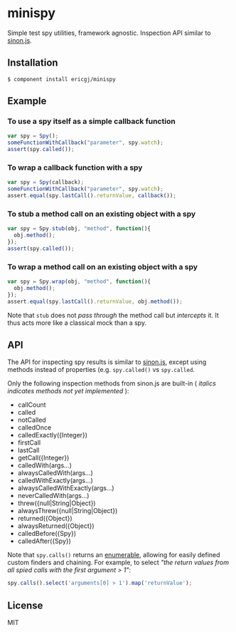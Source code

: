 
# minispy

  Simple test spy utilities, framework agnostic.
  Inspection API similar to [sinon.js][a].

## Installation

    $ component install ericgj/minispy

## Example

###  To use a spy itself as a simple callback function

  ```javascript
  var spy = Spy();
  someFunctionWithCallback("parameter", spy.watch);
  assert(spy.called());
  ```

###  To wrap a callback function with a spy

  ```javascript
  var spy = Spy(callback);
  someFunctionWithCallback("parameter", spy.watch);
  assert.equal(spy.lastCall().returnValue, callback());
  ```

###  To stub a method call on an existing object with a spy

  ```javascript
  var spy = Spy.stub(obj, "method", function(){
    obj.method();
  });
  assert(spy.called());
  ```

###  To wrap a method call on an existing object with a spy

  ```javascript
  var spy = Spy.wrap(obj, "method", function(){
    obj.method();
  });
  assert.equal(spy.lastCall().returnValue, obj.method());
  ```

Note that `stub` does not _pass through_ the method call but _intercepts_ it. 
It thus acts more like a classical mock than a spy.


## API

  The API for inspecting spy results is similar to [sinon.js][a],
  except using methods instead of properties (e.g. `spy.called()` vs 
  `spy.called`.
 
  Only the following inspection methods from sinon.js are built-in
  ( _italics indicates methods not yet implemented_ ):

  - callCount
  - called
  - notCalled
  - calledOnce
  - calledExactly({Integer})
  - firstCall
  - lastCall
  - getCall({Integer})
  - calledWith(args...)
  - alwaysCalledWith(args...)
  - calledWithExactly(args...)
  - alwaysCalledWithExactly(args...)
  - neverCalledWith(args...)
  - threw({null|String|Object})
  - alwaysThrew({null|String|Object})
  - returned({Object})
  - alwaysReturned({Object})
  - calledBefore({Spy})
  - calledAfter({Spy})

  Note that `spy.calls()` returns an [enumerable][b], allowing for 
  easily defined custom finders and chaining. For example, to select 
  _"the return values from all spied calls with the first argument > 1"_:

  ```javascript
  spy.calls().select('arguments[0] > 1').map('returnValue');
  ```

## License

  MIT

[a]: http://sinonjs.org/docs/#spies
[b]: https://github.com/component/enumerable

